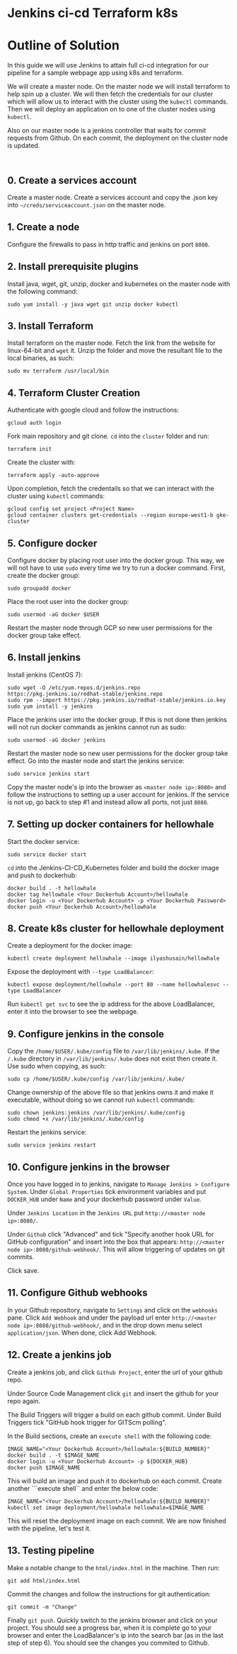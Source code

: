 # Jenkins ci-cd Terraform k8s

# Outline of Solution

In this guide we will use Jenkins to attain full ci-cd integration for our pipeline for a sample webpage app using k8s and terraform.

We will create a master node. On the master node we will install terraform to help spin up a cluster. We will then fetch the credentials for our cluster which will allow us to interact with the cluster using the ```kubectl``` commands. Then we will deploy an application on to one of the cluster nodes using ```kubectl```.

Also on our master node is a jenkins controller that waits for commit requests from Github. On each commit, the deployment on the cluster node is updated.

``` ```

## 0. Create a services account

Create a master node. Create a services account and copy the .json key into ```~/creds/serviceaccount.json``` on the master node.

## 1. Create a node

Configure the firewalls to pass in http traffic and jenkins on port ```8080```.

## 2. Install prerequisite plugins

Install java, wget, git, unzip, docker and kubernetes on the master node with the following command:

```sudo yum install -y java wget git unzip docker kubectl```

## 3. Install Terraform

Install terraform on the master node. Fetch the link from the website for linux-64-bit and ```wget``` it. Unzip the folder and move the resultant file to the local binaries, as such:

```sudo mv terraform /usr/local/bin```

## 4. Terraform Cluster Creation

Authenticate with google cloud and follow the instructions:

```gcloud auth login```

Fork main repository and git clone. ```cd``` into the ```cluster``` folder and run:

```terraform init```

Create the cluster with:

```terraform apply -auto-approve```

Upon completion, fetch the credentails so that we can interact with the cluster using ```kubectl``` commands:

```
gcloud config set project <Project Name>
gcloud container clusters get-credentials --region europe-west1-b gke-cluster
```

## 5. Configure docker

Configure docker by placing root user into the docker group. This way, we will not have to use ```sudo``` every time we try to run a docker command. First, create the docker group:

```sudo groupadd docker```

Place the root user into the docker group:

```sudo usermod -aG docker $USER```

Restart the master node through GCP so new user permissions for the docker group take effect.

## 6. Install jenkins

Install jenkins (CentOS 7):

```
sudo wget -O /etc/yum.repos.d/jenkins.repo https://pkg.jenkins.io/redhat-stable/jenkins.repo
sudo rpm --import https://pkg.jenkins.io/redhat-stable/jenkins.io.key
sudo yum install -y jenkins
```

Place the jenkins user into the docker group. If this is not done then jenkins will not run docker commands as jenkins cannot run as sudo:

```sudo usermod -aG docker jenkins```

Restart the master node so new user permissions for the docker group take effect. Go into the master node and start the jenkins service:

```sudo service jenkins start```

Copy the master node's ip into the browser as ```<master node ip>:8080>``` and follow the instructions to setting up a user account for jenkins. If the service is not up, go back to step #1 and instead allow all ports, not just ```8080```.

## 7. Setting up docker containers for hellowhale

Start the docker service:

```sudo service docker start```

```cd``` into the Jenkins-CI-CD_Kubernetes folder and build the docker image and push to dockerhub:

```
docker build . -t hellowhale
docker tag hellowhale <Your Dockerhub Account>/hellowhale
docker login -u <Your Dockerhub Account> -p <Your Dockerhub Password>
docker push <Your Dockerhub Account>/hellowhale
```

## 8. Create k8s cluster for hellowhale deployment

Create a deployment for the docker image:

```kubectl create deployment hellowhale --image ilyashusain/hellowhale```

Expose the deployment with ```--type LoadBalancer```:

```kubectl expose deployment/hellowhale --port 80 --name hellowhalesvc --type LoadBalancer```

Run ```kubectl get svc``` to see the ip address for the above LoadBalancer, enter it into the browser to see the webpage.

## 9. Configure jenkins in the console

Copy the ```/home/$USER/.kube/config``` file to ```/var/lib/jenkins/.kube```. If the ```/.kube``` directory in ```/var/lib/jenkins/.kube``` does not exist then create it. Use sudo when copying, as such:

```sudo cp /home/$USER/.kube/config /var/lib/jenkins/.kube/```

Change ownership of the above file so that jenkins owns it and make it executable, without doing so we cannot run ```kubectl``` commands:

```
sudo chown jenkins:jenkins /var/lib/jenkins/.kube/config
sudo chmod +x /var/lib/jenkins/.kube/config
```

Restart the jenkins service:

```sudo service jenkins restart```

## 10. Configure jenkins in the browser

Once you have logged in to jenkins, navigate to ```Manage Jenkins > Configure System```. Under ```Global Properties``` tick environment variables and put ```DOCKER_HUB``` under ```Name``` and your dockerhub password under ```Value```.

Under ```Jenkins Location``` in the ```Jenkins URL``` put ```http://<master node ip>:8080/```.

Under ```Github``` click "Advanced" and tick "Specify another hook URL for GitHub configuration" and insert into the box that appears:
```http://<master node ip>:8080/github-webhook/```. This will allow triggering of updates on git commits.

Click save.

## 11. Configure Github webhooks

In your Github repository, navigate to ```Settings``` and click on the ```webhooks``` pane. Click ```Add Webhook``` and under the payload url enter ```http://<master node ip>:8080/github-webhook/```, and in the drop down menu select ```application/json```. When done, click Add Webhook.

## 12. Create a jenkins job

Create a jenkins job, and click ```Github Project```, enter the url of your github repo.

Under Source Code Management click ```git``` and insert the github for your repo again.

The Build Triggers will trigger a build on each github commit. Under Build Triggers tick "GitHub hook trigger for GITScm polling".

In the Build sections, create an ```execute shell``` with the following code:

```
IMAGE_NAME="<Your Dockerhub Account>/hellowhale:${BUILD_NUMBER}"
docker build . -t $IMAGE_NAME
docker login -u <Your Dockerhub Account> -p ${DOCKER_HUB}
docker push $IMAGE_NAME
```

This will build an image and push it to dockerhub on each commit. Create another ```execute shell`` and enter the below code:

```
IMAGE_NAME="<Your Dockerhub Account>/hellowhale:${BUILD_NUMBER}"
kubectl set image deployment/hellowhale hellowhale=$IMAGE_NAME
```

This will reset the deployment image on each commit. We are now finished with the pipeline, let's test it.

## 13. Testing pipeline

Make a notable change to the ```html/index.html``` in the machine. Then run:

```git add html/index.html```

Commit the changes and follow the instructions for git authentication:

```git commit -m "Change"```

Finally ```git push```. Quickly switch to the jenkins browser and click on your project. You should see a progress bar, when it is complete go to your browser and enter the LoadBalancer's ip into the search bar (as in the last step of step 6). You should see the changes you commited to Github.
